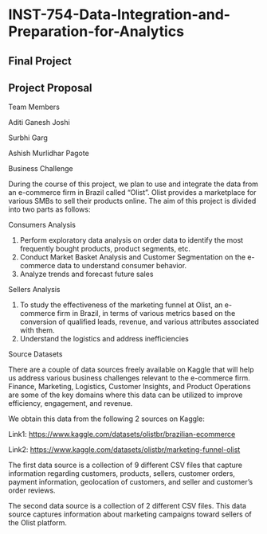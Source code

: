 # INST-754-Data-Integration-and-Preparation-for-Analytics
## Final Project
## Project Proposal

Team Members

Aditi Ganesh Joshi

Surbhi Garg

Ashish Murlidhar Pagote

Business Challenge

During the course of this project, we plan to use and integrate the data from an e-commerce firm in Brazil called “Olist”. Olist provides a marketplace for various SMBs to sell their products online. The aim of this project is divided into two parts as follows:

Consumers Analysis

1. Perform exploratory data analysis on order data to identify the most frequently bought products, product segments, etc.
2. Conduct Market Basket Analysis and Customer Segmentation on the e-commerce data to understand consumer behavior.
3. Analyze trends and forecast future sales

Sellers Analysis

1. To study the effectiveness of the marketing funnel at Olist, an e-commerce firm in Brazil, in terms of various metrics based on the conversion of qualified leads, revenue, and various attributes associated with them.
2. Understand the logistics and address inefficiencies

Source Datasets

There are a couple of data sources freely available on Kaggle that will help us address various business challenges relevant to the e-commerce firm. Finance, Marketing, Logistics, Customer Insights, and Product Operations are some of the key domains where this data can be utilized to improve efficiency, engagement, and revenue.  

We obtain this data from the following 2 sources on Kaggle:

Link1: https://www.kaggle.com/datasets/olistbr/brazilian-ecommerce 

Link2: https://www.kaggle.com/datasets/olistbr/marketing-funnel-olist

The first data source is a collection of 9 different CSV files that capture information regarding customers, products, sellers, customer orders, payment information, geolocation of customers, and seller and customer’s order reviews. 

The second data source is a collection of 2 different CSV files. This data source captures information about marketing campaigns toward sellers of the Olist platform. 
